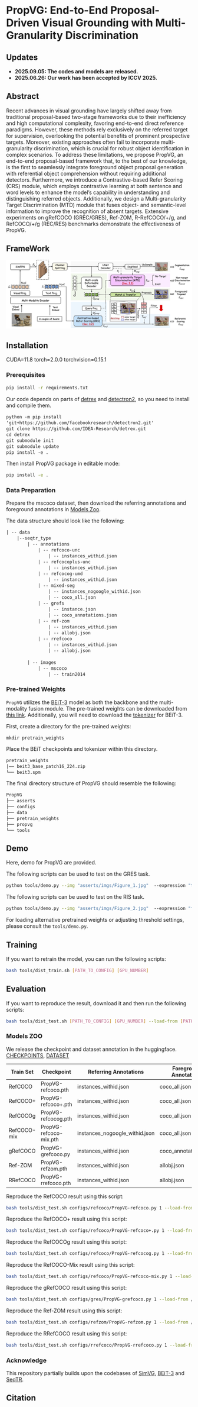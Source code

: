 # PropVG: End-to-End Proposal-Driven Visual Grounding with Multi-Granularity Discrimination

## Updates

- **2025.09.05: The codes and models are released.**
- **2025.06.26: Our work has been accepted by ICCV 2025.**

## Abstract
Recent advances in visual grounding have largely shifted away from traditional proposal-based two-stage frameworks due to their inefficiency and high computational complexity, favoring end-to-end direct reference paradigms. However, these methods rely exclusively on the referred target for supervision, overlooking the potential benefits of prominent prospective targets. Moreover, existing approaches often fail to incorporate multi-granularity discrimination, which is crucial for robust object identification in complex scenarios. To address these limitations, we propose PropVG, an end-to-end proposal-based framework that, to the best of our knowledge, is the first to seamlessly integrate foreground object proposal generation with referential object comprehension without requiring additional detectors. Furthermore, we introduce a Contrastive-based Refer Scoring (CRS) module, which employs contrastive learning at both sentence and word levels to enhance the model’s capability in understanding and distinguishing referred objects. Additionally, we design a Multi-granularity Target Discrimination (MTD) module that fuses object- and semantic-level information to improve the recognition of absent targets. Extensive experiments on gRefCOCO (GREC/GRES), Ref-ZOM, R-RefCOCO/+/g, and RefCOCO/+/g (REC/RES) benchmarks demonstrate the effectiveness of PropVG.

## FrameWork
![framework](./asserts/framework.jpg) 

## Installation
CUDA=11.8
torch=2.0.0
torchvision=0.15.1

### Prerequisites

```bash
pip install -r requirements.txt
```

Our code depends on parts of [detrex](https://detrex.readthedocs.io/en/latest/tutorials/Installation.html) and [detectron2](https://github.com/facebookresearch/detectron2), so you need to install and compile them.
```
python -m pip install 'git+https://github.com/facebookresearch/detectron2.git'
git clone https://github.com/IDEA-Research/detrex.git
cd detrex
git submodule init
git submodule update
pip install -e .
```

Then install PropVG package in editable mode:
```bash
pip install -e .
```


### Data Preparation

Prepare the mscoco dataset, then download the referring annotations and foreground annotations in [Models Zoo](###models-zoo).

The data structure should look like the following:
```
| -- data
    |--seqtr_type
        | -- annotations
            | -- refcoco-unc
                | -- instances_withid.json
            | -- refcocoplus-unc
                | -- instances_withid.json
            | -- refcocog-umd
                | -- instances_withid.json
            | -- mixed-seg
                | -- instances_nogoogle_withid.json
                | -- coco_all.json
            | -- grefs
                | -- instance.json
                | -- coco_annotations.json
            | -- ref-zom
                | -- instances_withid.json
                | -- allobj.json
            | -- rrefcoco
                | -- instances_withid.json
                | -- allobj.json

        | -- images
            | -- mscoco
                | -- train2014
```

### Pre-trained Weights

`PropVG` utilizes the [BEiT-3](https://github.com/microsoft/unilm/blob/master/beit3/README.md) model as both the backbone and the multi-modality fusion module. The pre-trained weights can be downloaded from [this link](https://github.com/microsoft/unilm/blob/master/beit3/README.md#download-checkpoints). Additionally, you will need to download the [tokenizer](https://github.com/microsoft/unilm/blob/master/beit3/README.md#text-tokenizer) for BEiT-3.

First, create a directory for the pre-trained weights:

```
mkdir pretrain_weights
```
Place the BEiT checkpoints and tokenizer within this directory.

```
pretrain_weights
|—— beit3_base_patch16_224.zip
└── beit3.spm
```


The final directory structure of PropVG should resemble the following:
```
PropVG
├── asserts
├── configs
├── data
├── pretrain_weights
├── propvg
└── tools
```

## Demo

Here, demo for PropVG are provided.

The following scripts can be used to test on the GRES task.
```bash
python tools/demo.py --img "asserts/imgs/Figure_1.jpg"  --expression "three skateboard guys" --config  "configs/gres/PropVG-grefcoco.py"  --checkpoint  /PATH/TO/PropVG-grefcoco.pth --img_size 320
```

The following scripts can be used to test on the RIS task.
```bash
python tools/demo.py --img "asserts/imgs/Figure_2.jpg"  --expression "full half fruit" --config  "configs/refcoco/PropVG-refcoco-mix.py"  --checkpoint  /PATH/TO/PropVG-refcoco-mix.pth --img_size 384
```

For loading alternative pretrained weights or adjusting threshold settings, please consult the `tools/demo.py`.


## Training

If you want to retrain the model, you can run the following scripts:
```bash
bash tools/dist_train.sh [PATH_TO_CONFIG] [GPU_NUMBER]
```


## Evaluation

If you want to reproduce the result, download it and then run the following scripts:
```bash
bash tools/dist_test.sh [PATH_TO_CONFIG] [GPU_NUMBER] --load-from [PATH_TO_CHECKPOINT_FILE]
```

### Models ZOO

We release the checkpoint and dataset annotation in the huggingface. [CHECKPOINTS](https://huggingface.co/Dmmm997/PropVG), [DATASET](https://huggingface.co/datasets/Dmmm997/PropVG-Data)

| Train Set | Checkpoint|  Referring  Annotations |  Foreground Annotations |
| --------- | --------- | ----------------------- |  ---------------------  |
| RefCOCO   | PropVG-refcoco.pth | instances_withid.json | coco_all.json |
| RefCOCO+  | PropVG-refcoco+.pth | instances_withid.json | coco_all.json |
| RefCOCOg  | PropVG-refcocog.pth | instances_withid.json | coco_all.json |
| RefCOCO-mix  | PropVG-refcoco-mix.pth | instances_nogoogle_withid.json | coco_all.json |
| gRefCOCO  | PropVG-grefcoco.py | instances_withid.json | coco_annotations.json |
| Ref-ZOM  | PropVG-refzom.pth | instances_withid.json | allobj.json |
| RRefCOCO  | PropVG-rrefcoco.pth | instances_withid.json | allobj.json |


Reproduce the RefCOCO result using this script:
```bash
bash tools/dist_test.sh configs/refcoco/PropVG-refcoco.py 1 --load-from /PATH/TO/PropVG-refcoco.pth --MTD_K 250
```

Reproduce the RefCOCO+ result using this script:
```bash
bash tools/dist_test.sh configs/refcoco/PropVG-refcoco+.py 1 --load-from /PATH/TO/PropVG-refcoco+.pth --MTD_K 250
```

Reproduce the RefCOCOg result using this script:
```bash
bash tools/dist_test.sh configs/refcoco/PropVG-refcocog.py 1 --load-from /PATH/TO/PropVG-refcoco.pth --MTD_K 250
```

Reproduce the RefCOCO-Mix result using this script:
```bash
bash tools/dist_test.sh configs/refcoco/PropVG-refcoco-mix.py 1 --load-from /PATH/TO/PropVG-refcoco-mix.pth --score-threshold 0.7 --MTD_K 250
```

Reproduce the gRefCOCO result using this script:
```bash
bash tools/dist_test.sh configs/gres/PropVG-grefcoco.py 1 --load-from /PATH/TO/PropVG-grefcoco.pth  --score-threshold 0.7 --MTD_K 250
```

Reproduce the Ref-ZOM result using this script:
```bash
bash tools/dist_test.sh configs/refzom/PropVG-refzom.py 1 --load-from /PATH/TO/PropVG-refzom.pth --score-threshold 0.7 --MTD_K 100
```

Reproduce the RRefCOCO result using this script:
```bash
bash tools/dist_test.sh configs/rrefcoco/PropVG-rrefcoco.py 1 --load-from /PATH/TO/PropVG-rrefcoco.pth  --score-threshold 0.7 --MTD_K 100
```




### Acknowledge
This repository partially builds upon the codebases of [SimVG](https://github.com/Dmmm1997/SimVG/), [BEiT-3](https://github.com/microsoft/unilm/tree/master/beit3) and [SeqTR](https://github.com/seanzhuh/SeqTR).

## Citation
